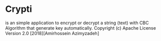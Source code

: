 # Crypti
is an simple application to encrypt or decrypt a string (text) with CBC Algorithm  that
generate key automatically.
Copyright (c) Apache License  Version 2.0 [2018][Amirhossein Azimyzadeh]
